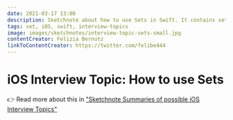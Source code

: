 ```yaml
---
date: 2021-03-17 13:00
description: Sketchnote about how to use Sets in Swift. It contains set operations, membership and differences to an Array. Sets are unordered, only contain unique values, must be hashable and have an efficient lookup in large collections.
tags: set, iOS, swift, interview-topics
image: images/sketchnotes/interview-topic-sets-small.jpg
contentCreator: Felizia Bernutz
linkToContentCreator: https://twitter.com/felibe444
---
```


# iOS Interview Topic: How to use Sets

👉 Read more about this in ["Sketchnote Summaries of possible iOS Interview Topics"](https://fbernutz.github.io/posts/summaries-ios-interview-topics/)
